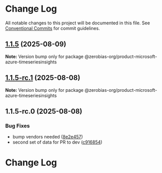 # Change Log

All notable changes to this project will be documented in this file.
See [Conventional Commits](https://conventionalcommits.org) for commit guidelines.

## [1.1.5](https://github.com/zerobias-org/product/compare/@zerobias-org/product-microsoft-azure-timeseriesinsights@1.1.5-rc.1...@zerobias-org/product-microsoft-azure-timeseriesinsights@1.1.5) (2025-08-09)

**Note:** Version bump only for package @zerobias-org/product-microsoft-azure-timeseriesinsights





## [1.1.5-rc.1](https://github.com/zerobias-org/product/compare/@zerobias-org/product-microsoft-azure-timeseriesinsights@1.1.5-rc.0...@zerobias-org/product-microsoft-azure-timeseriesinsights@1.1.5-rc.1) (2025-08-08)

**Note:** Version bump only for package @zerobias-org/product-microsoft-azure-timeseriesinsights





## 1.1.5-rc.0 (2025-08-08)


### Bug Fixes

* bump vendors needed ([8e2e457](https://github.com/zerobias-org/product/commit/8e2e457e0b5d7141a05e8f2c178bc2854f2b7178))
* second set of data for PR to dev ([c916854](https://github.com/zerobias-org/product/commit/c916854bcf229b1c2042ffdea18472d66a061aaf))





# Change Log

